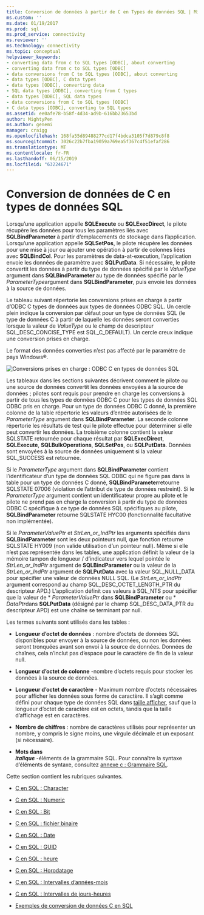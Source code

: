 ```yaml
---
title: Conversion de données à partir de C en Types de données SQL | Microsoft Docs
ms.custom: ''
ms.date: 01/19/2017
ms.prod: sql
ms.prod_service: connectivity
ms.reviewer: ''
ms.technology: connectivity
ms.topic: conceptual
helpviewer_keywords:
- converting data from c to SQL types [ODBC], about converting
- converting data from c to SQL types [ODBC]
- data conversions from C to SQL types [ODBC], about converting
- data types [ODBC], C data types
- data types [ODBC], converting data
- SQL data types [ODBC], converting from C types
- data types [ODBC], SQL data types
- data conversions from C to SQL types [ODBC]
- C data types [ODBC], converting to SQL types
ms.assetid: ee0afe78-b58f-4d34-ad9b-616bb23653bd
author: MightyPen
ms.author: genemi
manager: craigg
ms.openlocfilehash: 168fa55d89488277cd17f4bdca3105f7d879c8f8
ms.sourcegitcommit: 3026c22b7fba19059a769ea5f367c4f51efaf286
ms.translationtype: MT
ms.contentlocale: fr-FR
ms.lasthandoff: 06/15/2019
ms.locfileid: "63224671"
---
```

# <a name="converting-data-from-c-to-sql-data-types"></a>Conversion de données de C en types de données SQL
Lorsqu’une application appelle **SQLExecute** ou **SQLExecDirect**, le pilote récupère les données pour tous les paramètres liés avec **SQLBindParameter** à partir d’emplacements de stockage dans l’application. Lorsqu’une application appelle **SQLSetPos**, le pilote récupère les données pour une mise à jour ou ajouter une opération à partir de colonnes liées avec **SQLBindCol**. Pour les paramètres de data-at-execution, l’application envoie les données de paramètre avec **SQLPutData**. Si nécessaire, le pilote convertit les données à partir du type de données spécifié par le *ValueType* argument dans **SQLBindParameter** au type de données spécifié par le *ParameterType*argument dans **SQLBindParameter**, puis envoie les données à la source de données.  
  
 Le tableau suivant répertorie les conversions prises en charge à partir d’ODBC C types de données aux types de données ODBC SQL. Un cercle plein indique la conversion par défaut pour un type de données SQL (le type de données C à partir de laquelle les données seront converties lorsque la valeur de *ValueType* ou le champ de descripteur SQL_DESC_CONCISE_TYPE est SQL_C_DEFAULT). Un cercle creux indique une conversion prises en charge.  
  
 Le format des données converties n’est pas affecté par le paramètre de pays Windows®.  
  
 ![Conversions prises en charge : ODBC C en types de données SQL](../../../odbc/reference/appendixes/media/apd1b.gif "apd1b")  
  
 Les tableaux dans les sections suivantes décrivent comment le pilote ou une source de données convertit les données envoyées à la source de données ; pilotes sont requis pour prendre en charge les conversions à partir de tous les types de données ODBC C pour les types de données SQL ODBC pris en charge. Pour un type de données ODBC C donné, la première colonne de la table répertorie les valeurs d’entrée autorisées de le *ParameterType* argument dans **SQLBindParameter**. La seconde colonne répertorie les résultats de test qui le pilote effectue pour déterminer si elle peut convertir les données. La troisième colonne contient la valeur SQLSTATE retournée pour chaque résultat par **SQLExecDirect**, **SQLExecute**, **SQLBulkOperations**, **SQLSetPos**, ou **SQLPutData**. Données sont envoyées à la source de données uniquement si la valeur SQL_SUCCESS est retournée.  
  
 Si le *ParameterType* argument dans **SQLBindParameter** contient l’identificateur d’un type de données SQL ODBC qui ne figure pas dans la table pour un type de données C donné, **SQLBindParameter**retourne SQLSTATE 07006 (violation de l’attribut de type de données restreint). Si le *ParameterType* argument contient un identificateur propre au pilote et le pilote ne prend pas en charge la conversion à partir du type de données ODBC C spécifique à ce type de données SQL spécifiques au pilote, **SQLBindParameter** retourne SQLSTATE HYC00 (fonctionnalité facultative non implémentée).  
  
 Si le *ParameterValuePtr* et *StrLen_or_IndPtr* les arguments spécifiés dans **SQLBindParameter** sont les deux pointeurs null, que fonction retourne SQLSTATE HY009 (non valide utilisation d’un pointeur null). Même si elle n’est pas représentée dans les tables, une application définit la valeur de la mémoire tampon de longueur / d’indicateur vers lequel pointée le *StrLen_or_IndPtr* argument de **SQLBindParameter** ou la valeur de la  *StrLen_or_IndPtr* argument de **SQLPutData** avec la valeur SQL_NULL_DATA pour spécifier une valeur de données NULL SQL. (Le *StrLen_or_IndPtr* argument correspond au champ SQL_DESC_OCTET_LENGTH_PTR du descripteur APD.) L’application définit ces valeurs à SQL_NTS pour spécifier que la valeur de \* *ParameterValuePtr* dans **SQLBindParameter** ou \* *DataPtr*dans **SQLPutData** (désigné par le champ SQL_DESC_DATA_PTR du descripteur APD) est une chaîne se terminant par null.  
  
 Les termes suivants sont utilisés dans les tables :  
  
-   **Longueur d’octet de données** : nombre d’octets de données SQL disponibles pour envoyer à la source de données, ou non les données seront tronquées avant son envoi à la source de données. Données de chaînes, cela n’inclut pas d’espace pour le caractère de fin de la valeur null.  
  
-   **Longueur d’octet de colonne** -nombre d’octets requis pour stocker les données à la source de données.  
  
-   **Longueur d’octet de caractère** - Maximum nombre d’octets nécessaires pour afficher les données sous forme de caractère. Il s’agit comme défini pour chaque type de données SQL dans [taille afficher](../../../odbc/reference/appendixes/display-size.md), sauf que la longueur d’octet de caractère est en octets, tandis que la taille d’affichage est en caractères.  
  
-   **Nombre de chiffres** : nombre de caractères utilisés pour représenter un nombre, y compris le signe moins, une virgule décimale et un exposant (si nécessaire).  
  
-   **Mots dans**   
     ***italique*** -éléments de la grammaire SQL. Pour connaître la syntaxe d’éléments de syntaxe, consultez [annexe c : Grammaire SQL](../../../odbc/reference/appendixes/appendix-c-sql-grammar.md).  
  
 Cette section contient les rubriques suivantes.  
  
-   [C en SQL : Character](../../../odbc/reference/appendixes/c-to-sql-character.md)  
  
-   [C en SQL : Numeric](../../../odbc/reference/appendixes/c-to-sql-numeric.md)  
  
-   [C en SQL : Bit](../../../odbc/reference/appendixes/c-to-sql-bit.md)  
  
-   [C en SQL : fichier binaire](../../../odbc/reference/appendixes/c-to-sql-binary.md)  
  
-   [C en SQL : Date](../../../odbc/reference/appendixes/c-to-sql-date.md)  
  
-   [C en SQL : GUID](../../../odbc/reference/appendixes/c-to-sql-guid.md)  
  
-   [C en SQL : heure](../../../odbc/reference/appendixes/c-to-sql-time.md)  
  
-   [C en SQL : Horodatage](../../../odbc/reference/appendixes/c-to-sql-timestamp.md)  
  
-   [C en SQL : Intervalles d’années-mois](../../../odbc/reference/appendixes/c-to-sql-year-month-intervals.md)  
  
-   [C en SQL : Intervalles de jours-heures](../../../odbc/reference/appendixes/c-to-sql-day-time-intervals.md)  
  
-   [Exemples de conversion de données C en SQL](../../../odbc/reference/appendixes/c-to-sql-data-conversion-examples.md)
